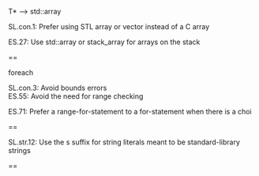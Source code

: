 T\*  --&gt;  std::array

SL.con.1: Prefer using STL array or vector instead of a C array

ES.27: Use std::array or stack\_array for arrays on the stack

==

foreach

SL.con.3: Avoid bounds errors  
ES.55: Avoid the need for range checking

ES.71: Prefer a range-for-statement to a for-statement when there is a choi



==

SL.str.12: Use the s suffix for string literals meant to be standard-library strings

==



